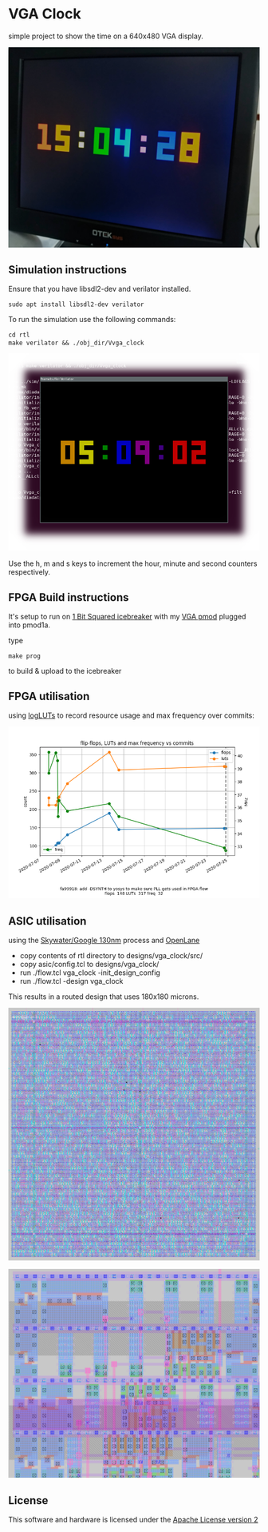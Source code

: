 # VGA Clock

simple project to show the time on a 640x480 VGA display.

![vga clock](docs/vga_clock.jpg)

## Simulation instructions

Ensure that you have libsdl2-dev and verilator installed.

    sudo apt install libsdl2-dev verilator 

To run the simulation use the following commands:

    cd rtl
    make verilator && ./obj_dir/Vvga_clock

![fb_verilator](docs/fb_verilator.png)

Use the h, m and s keys to increment the hour, minute and second counters respectively.

## FPGA Build instructions

It's setup to run on [1 Bit Squared icebreaker](https://1bitsquared.com/products/icebreaker) with my [VGA pmod](https://github.com/mattvenn/6bit-pmod-vga) plugged into pmod1a.

type

    make prog

to build & upload to the icebreaker

## FPGA utilisation

using [logLUTs](https://github.com/mattvenn/logLUTs) to record resource usage and max frequency over commits:

![luts](docs/luts.png)

## ASIC utilisation

using the [Skywater/Google 130nm](https://github.com/google/skywater-pdk) process and [OpenLane](https://github.com/efabless/openlane)

* copy contents of rtl directory to designs/vga_clock/src/
* copy asic/config.tcl to designs/vga_clock/
* run ./flow.tcl vga_clock -init_design_config
* run ./flow.tcl -design vga_clock

This results in a routed design that uses 180x180 microns.

![full die](docs/asic-full.png)

![zoom top left](docs/asic-zoom.png)

## License

This software and hardware is licensed under the [Apache License version 2](LICENSE-2.0.txt)
